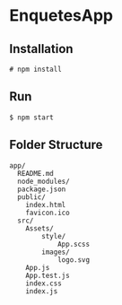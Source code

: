 # EnquetesApp

## Installation
```
# npm install
```

## Run
```
$ npm start
```

## Folder Structure

```
app/
  README.md
  node_modules/
  package.json
  public/
    index.html
    favicon.ico
  src/
    Assets/
        style/
            App.scss
        images/
            logo.svg
    App.js
    App.test.js
    index.css
    index.js
    
```
